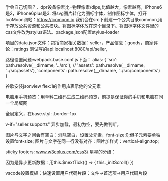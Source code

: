 学会自己切图？，dpr设备像素比=物理像素/dips,比值越大，像素越高，iPhone6是2，iPhone6plus是3.
将svg图片转化为图标字体，制作图标字体，打开IcoMoon网站：https://icomoon.io
我们会在src下创建一个公共目录common,用于存放公共资源和公共模块。将图标字体放在这个目录下。将图标字体文件里的css文件改为stylus语法。package.json配置stylus-loader

项目的data.json文件：包括商家相关数据：seller，产品信息：goods，商家评论：ratings
测试写的api:localhost:8080/api/seller,

路径设置问题:webpack.base.conf.js下面：
 alias: {
      'src': path.resolve(__dirname, '../src'),
      // 'assets': path.resolve(__dirname, '../src/assets'),
      'components': path.resolve(__dirname, '../src/components')
    }

谷歌安装jsonview
flex:1的作用,&表示他的父元素

电脑用手机预览：用草料二维码生成二维码预览，前提是保证你的手机和电脑在同一个局域网


全局定义，在base.styl: .border-1px

 v-if="seller.supports" 异步加载，最初为空，要先做判断。
 
图片与文字之间会有空白：消除空白，设置父元素，font-size:0;但子元素要单独设置font-size;
图片与文字在同一行没有对齐：图片加样式：vertical-align:top;

sticky footers: www.w3cplus.com/css3/
星星的分级：

因为是异步更新数据：用this.$nextTick(() => {
                    this._initScroll()
                })

vscode设置模板：快速设置用户代码片段：文件->首选项->用户代码片段  